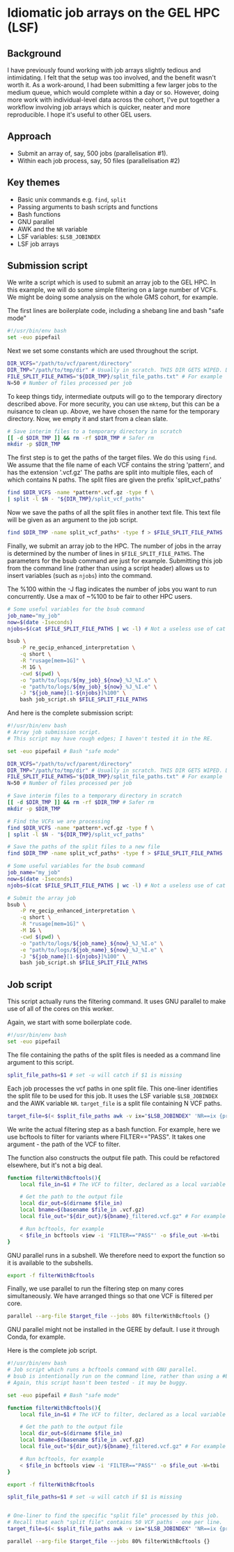 # Idiomatic job arrays on the GEL HPC (LSF)

## Background
I have previously found working with job arrays slightly tedious and intimidating.
I felt that the setup was too involved, and the benefit wasn't worth it.
As a work-around, I had been submitting a few larger jobs to the medium queue, which would complete within a day or so.
However, doing more work with individual-level data across the cohort, I've put together a workflow involving job arrays which is quicker, neater and more reproducible.
I hope it's useful to other GEL users.

## Approach
- Submit an array of, say, 500 jobs (parallelisation #1).
- Within each job process, say, 50 files (parallelisation #2)

## Key themes
- Basic unix commands e.g. `find`, `split`
- Passing arguments to bash scripts and functions
- Bash functions
- GNU parallel
- AWK and the `NR` variable
- LSF variables: `$LSB_JOBINDEX`
- LSF job arrays

## Submission script
We write a script which is used to submit an array job to the GEL HPC.
In this example, we will do some simple filtering on a large number of VCFs. 
We might be doing some analysis on the whole GMS cohort, for example.

The first lines are boilerplate code, including a shebang line and bash "safe mode"
```bash
#!/usr/bin/env bash
set -euo pipefail
```

Next we set some constants which are used throughout the script.
```bash
DIR_VCFS="/path/to/vcf/parent/directory"
DIR_TMP="/path/to/tmp/dir" # Usually in scratch. THIS DIR GETS WIPED. DO NOT USE $pwd
FILE_SPLIT_FILE_PATHS="${DIR_TMP}/split_file_paths.txt" # For example
N=50 # Number of files processed per job
```

To keep things tidy, intermediate outputs will go to the temporary directory described above.
For more security, you can use `mktemp`, but this can be a nuisance to clean up.
Above, we have chosen the name for the temporary directory.
Now, we empty it and start from a clean slate.
```bash
# Save interim files to a temporary directory in scratch
[[ -d $DIR_TMP ]] && rm -rf $DIR_TMP # Safer rm
mkdir -p $DIR_TMP
```

The first step is to get the paths of the target files.
We do this using `find`.
We assume that the file name of each VCF contains the string 'pattern', and has the extension '.vcf.gz'
The paths are split into multiple files, each of which contains N paths.
The split files are given the prefix 'split_vcf_paths'
```bash
find $DIR_VCFS -name *pattern*.vcf.gz -type f \
| split -l $N - "${DIR_TMP}/split_vcf_paths"
```

Now we save the paths of all the split files in another text file.
This text file will be given as an argument to the job script.
```bash
find $DIR_TMP -name split_vcf_paths* -type f > $FILE_SPLIT_FILE_PATHS
```

Finally, we submit an array job to the HPC.
The number of jobs in the array is determined by the number of lines in `$FILE_SPLIT_FILE_PATHS`.
The parameters for the bsub command are just for example.
Submitting this job from the command line (rather than using a script header) allows us to insert variables (such as `njobs`) into the command.

The %100 within the -J flag indicates the number of jobs you want to run concurrently.
Use a max of ~%100 to be fair to other HPC users.

```bash
# Some useful variables for the bsub command
job_name="my_job"
now=$(date -Iseconds)
njobs=$(cat $FILE_SPLIT_FILE_PATHS | wc -l) # Not a useless use of cat

bsub \
    -P re_gecip_enhanced_interpretation \
    -q short \
    -R "rusage[mem=1G]" \
    -M 1G \
    -cwd $(pwd) \
    -o "path/to/logs/${my_job}_${now}_%J_%I.o" \
    -e "path/to/logs/${my_job}_${now}_%J_%I.e" \
    -J "${job_name}[1-${njobs}]%100" \
    bash job_script.sh $FILE_SPLIT_FILE_PATHS
```

And here is the complete submission script:

```bash
#!/usr/bin/env bash
# Array job submission script.
# This script may have rough edges; I haven't tested it in the RE.

set -euo pipefail # Bash "safe mode"

DIR_VCFS="/path/to/vcf/parent/directory"
DIR_TMP="/path/to/tmp/dir" # Usually in scratch. THIS DIR GETS WIPED. DO NOT USE $pwd
FILE_SPLIT_FILE_PATHS="${DIR_TMP}/split_file_paths.txt" # For example
N=50 # Number of files processed per job

# Save interim files to a temporary directory in scratch
[[ -d $DIR_TMP ]] && rm -rf $DIR_TMP # Safer rm
mkdir -p $DIR_TMP

# Find the VCFs we are processing
find $DIR_VCFS -name *pattern*.vcf.gz -type f \
| split -l $N - "${DIR_TMP}/split_vcf_paths"

# Save the paths of the split files to a new file
find $DIR_TMP -name split_vcf_paths* -type f > $FILE_SPLIT_FILE_PATHS

# Some useful variables for the bsub command
job_name="my_job"
now=$(date -Iseconds)
njobs=$(cat $FILE_SPLIT_FILE_PATHS | wc -l) # Not a useless use of cat

# Submit the array job
bsub \
    -P re_gecip_enhanced_interpretation \
    -q short \
    -R "rusage[mem=1G]" \
    -M 1G \
    -cwd $(pwd) \
    -o "path/to/logs/${job_name}_${now}_%J_%I.o" \
    -e "path/to/logs/${job_name}_${now}_%J_%I.e" \
    -J "${job_name}[1-${njobs}]%100" \
    bash job_script.sh $FILE_SPLIT_FILE_PATHS
```

## Job script

This script actually runs the filtering command.
It uses GNU parallel to make use of all of the cores on this worker.

Again, we start with some boilerplate code.
```bash
#!/usr/bin/env bash
set -euo pipefail
```

The file containing the paths of the split files is needed as a command line argument to this script.
```bash
split_file_paths=$1 # set -u will catch if $1 is missing
```

Each job processes the vcf paths in one split file.
This one-liner identifies the split file to be used for this job.
It uses the LSF variable `$LSB_JOBINDEX` and the AWK variable `NR`.
`target_file` is a split file containing N VCF paths.
```bash
target_file=$(< $split_file_paths awk -v ix="$LSB_JOBINDEX" 'NR==ix {print $0}')
```

We write the actual filtering step as a bash function.
For example, here we use bcftools to filter for variants where FILTER=="PASS".
It takes one argument - the path of the VCF to filter.

The function also constructs the output file path.
This could be refactored elsewhere, but it's not a big deal.
```bash
function filterWithBcftools(){
    local file_in=$1 # The VCF to filter, declared as a local variable

    # Get the path to the output file
    local dir_out=$(dirname $file_in)
    local bname=$(basename $file_in .vcf.gz)
    local file_out="${dir_out}/${bname}_filtered.vcf.gz" # For example

    # Run bcftools, for example
    < $file_in bcftools view -i 'FILTER=="PASS"' -o $file_out -W=tbi
}
```

GNU parallel runs in a subshell.
We therefore need to export the function so it is available to the subshells.
```bash
export -f filterWithBcftools
```

Finally, we use parallel to run the filtering step on many cores simultaneously.
We have arranged things so that one VCF is filtered per core.
```bash
parallel --arg-file $target_file --jobs 80% filterWithBcftools {}
```

GNU parallel might not be installed in the GERE by default.
I use it through Conda, for example.

Here is the complete job script.
```bash
#!/usr/bin/env bash
# Job script which runs a bcftools command with GNU parallel.
# bsub is intentionally run on the command line, rather than using a #BSUB header.
# Again, this script hasn't been tested - it may be buggy.

set -euo pipefail # Bash "safe mode"

function filterWithBcftools(){
    local file_in=$1 # The VCF to filter, declared as a local variable

    # Get the path to the output file
    local dir_out=$(dirname $file_in)
    local bname=$(basename $file_in .vcf.gz)
    local file_out="${dir_out}/${bname}_filtered.vcf.gz" # For example

    # Run bcftools, for example
    < $file_in bcftools view -i 'FILTER=="PASS"' -o $file_out -W=tbi
}

export -f filterWithBcftools

split_file_paths=$1 # set -u will catch if $1 is missing


# One-liner to find the specific "split file" processed by this job.
# Recall that each "split file" contains 50 VCF paths - one per line.
target_file=$(< $split_file_paths awk -v ix="$LSB_JOBINDEX" 'NR==ix {print $0}')

parallel --arg-file $target_file --jobs 80% filterWithBcftools {}
```
